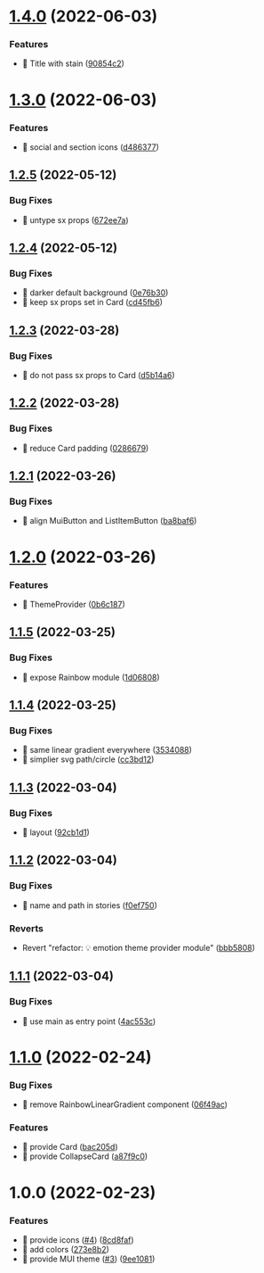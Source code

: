 # [1.4.0](https://github.com/ctrlup-io/rainbow-react/compare/v1.3.0...v1.4.0) (2022-06-03)


### Features

* 🎸 Title with stain ([90854c2](https://github.com/ctrlup-io/rainbow-react/commit/90854c21ecfb08c80511a5331a2e3885a4701727))

# [1.3.0](https://github.com/ctrlup-io/rainbow-react/compare/v1.2.5...v1.3.0) (2022-06-03)


### Features

* 🎸 social and section icons ([d486377](https://github.com/ctrlup-io/rainbow-react/commit/d486377f7c1e77ee9bfb8e0fa8a90effba18ae2e))

## [1.2.5](https://github.com/ctrlup-io/rainbow-react/compare/v1.2.4...v1.2.5) (2022-05-12)


### Bug Fixes

* 🐛 untype sx props ([672ee7a](https://github.com/ctrlup-io/rainbow-react/commit/672ee7afcbf8bd4c27fc5b53700f2dbe7c92a16a))

## [1.2.4](https://github.com/ctrlup-io/rainbow-react/compare/v1.2.3...v1.2.4) (2022-05-12)


### Bug Fixes

* 🐛 darker default background ([0e76b30](https://github.com/ctrlup-io/rainbow-react/commit/0e76b3095bbda16c66c3887bea0d4ac8c2ee9b46))
* 🐛 keep sx props set in Card ([cd45fb6](https://github.com/ctrlup-io/rainbow-react/commit/cd45fb613440441ccbd86b2044bfa91a5c9c3d34))

## [1.2.3](https://github.com/ctrlup-io/rainbow-react/compare/v1.2.2...v1.2.3) (2022-03-28)


### Bug Fixes

* 🐛 do not pass sx props to Card ([d5b14a6](https://github.com/ctrlup-io/rainbow-react/commit/d5b14a6f7b2393b8823999f33c3a3a0f0a41328f))

## [1.2.2](https://github.com/ctrlup-io/rainbow-react/compare/v1.2.1...v1.2.2) (2022-03-28)


### Bug Fixes

* 🐛 reduce Card padding ([0286679](https://github.com/ctrlup-io/rainbow-react/commit/028667976fae4d1bf38e2e875b7323251343f477))

## [1.2.1](https://github.com/ctrlup-io/rainbow-react/compare/v1.2.0...v1.2.1) (2022-03-26)


### Bug Fixes

* 🐛 align MuiButton and ListItemButton ([ba8baf6](https://github.com/ctrlup-io/rainbow-react/commit/ba8baf634c8e36839f7a45774d2765a25b8bbc65))

# [1.2.0](https://github.com/ctrlup-io/rainbow-react/compare/v1.1.5...v1.2.0) (2022-03-26)


### Features

* 🎸 ThemeProvider ([0b6c187](https://github.com/ctrlup-io/rainbow-react/commit/0b6c187373bc08b674ab70c2947bcf41f5a36bbd))

## [1.1.5](https://github.com/ctrlup-io/rainbow-react/compare/v1.1.4...v1.1.5) (2022-03-25)


### Bug Fixes

* 🐛 expose Rainbow module ([1d06808](https://github.com/ctrlup-io/rainbow-react/commit/1d068089ec70324d3fd4542c81f6a8a892a09d61))

## [1.1.4](https://github.com/ctrlup-io/rainbow-react/compare/v1.1.3...v1.1.4) (2022-03-25)


### Bug Fixes

* 🐛 same linear gradient everywhere ([3534088](https://github.com/ctrlup-io/rainbow-react/commit/35340889b4b7e22c1fbbeddadcd420b20c14f451))
* 🐛 simplier svg path/circle ([cc3bd12](https://github.com/ctrlup-io/rainbow-react/commit/cc3bd12b054f9a276e854ee9a59f500d4c737e34))

## [1.1.3](https://github.com/ctrlup-io/rainbow-react/compare/v1.1.2...v1.1.3) (2022-03-04)


### Bug Fixes

* 🐛 layout ([92cb1d1](https://github.com/ctrlup-io/rainbow-react/commit/92cb1d182118564e26fc647d89dccc5a8fdab6df))

## [1.1.2](https://github.com/ctrlup-io/rainbow-react/compare/v1.1.1...v1.1.2) (2022-03-04)


### Bug Fixes

* 🐛 name and path in stories ([f0ef750](https://github.com/ctrlup-io/rainbow-react/commit/f0ef750e73b84b8d871bdfeee78f0b1d4d01e2ef))


### Reverts

* Revert "refactor: 💡 emotion theme provider module" ([bbb5808](https://github.com/ctrlup-io/rainbow-react/commit/bbb580848e5df025d3d541afa2980d21e86bec25))

## [1.1.1](https://github.com/ctrlup-io/rainbow-react/compare/v1.1.0...v1.1.1) (2022-03-04)


### Bug Fixes

* 🐛 use main as entry point ([4ac553c](https://github.com/ctrlup-io/rainbow-react/commit/4ac553c27fbd75b59dc4eddc7fff1c54f0cebc41))

# [1.1.0](https://github.com/ctrlup-io/rainbow-react/compare/v1.0.0...v1.1.0) (2022-02-24)


### Bug Fixes

* 🐛 remove RainbowLinearGradient component ([06f49ac](https://github.com/ctrlup-io/rainbow-react/commit/06f49ac7d1a1b6911c5037ffd2d6d6adc74c74ce))


### Features

* 🎸 provide Card ([bac205d](https://github.com/ctrlup-io/rainbow-react/commit/bac205dcb128f22ad2cb6e314059039699e831fc))
* 🎸 provide CollapseCard ([a87f9c0](https://github.com/ctrlup-io/rainbow-react/commit/a87f9c0b32116fb5d329b99b03eb9b37daf6d95d))

# 1.0.0 (2022-02-23)


### Features

*  🎸 provide icons ([#4](https://github.com/ctrlup-io/rainbow-react/issues/4)) ([8cd8faf](https://github.com/ctrlup-io/rainbow-react/commit/8cd8faf9d283a0290f16691a275ee3e636be6b54))
* 🎸 add colors ([273e8b2](https://github.com/ctrlup-io/rainbow-react/commit/273e8b2f29d03b6d442a3eb73978b4e34bf69349))
* 🎸 provide MUI theme ([#3](https://github.com/ctrlup-io/rainbow-react/issues/3)) ([9ee1081](https://github.com/ctrlup-io/rainbow-react/commit/9ee1081c4b5f808fd0ce0805d5b1ce08f45ea1de))
